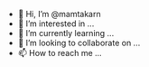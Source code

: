 - 👋 Hi, I’m @mamtakarn
- 👀 I’m interested in ...
- 🌱 I’m currently learning ...
- 💞️ I’m looking to collaborate on ...
- 📫 How to reach me ...

<!---
mamtakarn/mamtakarn is a ✨ special ✨ repository because its `README.md` (this file) appears on your GitHub profile.
You can click the Preview link to take a look at your changes.
--->
